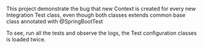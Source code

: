 This project demonstrate the bug that new Context is created for every new Integration Test class, even though both 
classes extends common base class annotated with @SpringBootTest

To see, run all the tests and observe the logs, the Test configuration classes is loaded twice.
